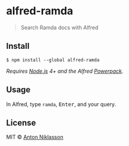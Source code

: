# alfred-ramda

> Search Ramda docs with Alfred

## Install

```
$ npm install --global alfred-ramda
```

_Requires [Node.js](https://nodejs.org) 4+ and the Alfred [Powerpack](https://www.alfredapp.com/powerpack/)._

## Usage

In Alfred, type `ramda`, <kbd>Enter</kbd>, and your query.

## License

MIT © [Anton Niklasson](https://antn.se)
